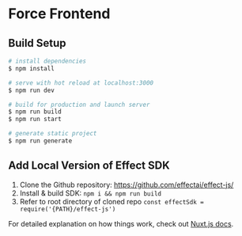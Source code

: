 # Force Frontend

## Build Setup

```bash
# install dependencies
$ npm install

# serve with hot reload at localhost:3000
$ npm run dev

# build for production and launch server
$ npm run build
$ npm run start

# generate static project
$ npm run generate
```
## Add Local Version of Effect SDK
1. Clone the Github repository: https://github.com/effectai/effect-js/
2. Install & build SDK: ```npm i && npm run build```
3. Refer to root directory of cloned repo ```const effectSdk = require('{PATH}/effect-js')```


For detailed explanation on how things work, check out [Nuxt.js docs](https://nuxtjs.org).
